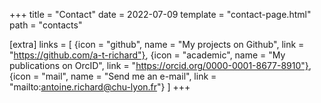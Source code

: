 +++
title = "Contact"
date = 2022-07-09
template = "contact-page.html"
path = "contacts"

[extra]
links = [
  {icon = "github", name = "My projects on Github", link = "https://github.com/a-t-richard"},
  {icon = "academic", name = "My publications on OrcID", link = "https://orcid.org/0000-0001-8677-8910"},
  {icon = "mail", name = "Send me an e-mail", link = "mailto:antoine.richard@chu-lyon.fr"}
  ]
+++